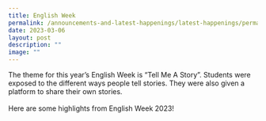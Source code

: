 ```yaml
---
title: English Week
permalink: /announcements-and-latest-happenings/latest-happenings/permalink/
date: 2023-03-06
layout: post
description: ""
image: ""
---
```

The theme for this year’s English Week is “Tell Me A Story”. Students were exposed to the different ways people tell stories. They were also given a platform to share their own stories.<br><br>
Here are some highlights from English Week 2023!
